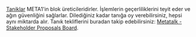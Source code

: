[Taniklar](introduction/witness) META1'in blok üreticileridirler. İşlemlerin geçerliliklerini teyit eder ve ağın güvenliğini sağlarlar. Dilediğiniz kadar tanığa oy verebilirsiniz, hepsi aynı miktarda alır. Tanık tekliflerini buradan takip edebilirsiniz: [Metatalk - Stakeholder Proposals Board](https://metatalk.org/index.php/board,75.0.html).
